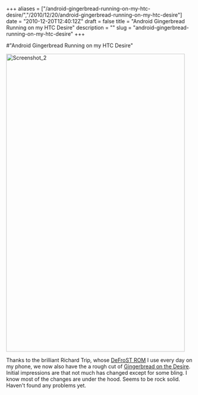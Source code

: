 +++
aliases = ["/android-gingerbread-running-on-my-htc-desire/","/2010/12/20/android-gingerbread-running-on-my-htc-desire"]
date = "2010-12-20T12:40:12Z"
draft = false
title = "Android Gingerbread Running on my HTC Desire"
description = ""
slug = "android-gingerbread-running-on-my-htc-desire"
+++

#"Android Gingerbread Running on my HTC Desire"


 <div class='p_embed p_image_embed'>
<img alt="Screenshot_2" height="800" src="http://getfile0.posterous.com/getfile/files.posterous.com/conoroneill/0yHfiUMVXYcVPxyMr8uxk7Zj3YuJLMBX49DR3515eVFpl9mgAxLrxpgYg1a6/screenshot_2.png" width="480" />
</div>
<p>Thanks to the brilliant Richard Trip, whose <a href="http://forum.xda-developers.com/showthread.php?t=690477">DeFroST ROM</a> I use every day on my phone, we now also have the a rough cut of <a href="http://forum.xda-developers.com/showthread.php?t=880465">Gingerbread on the Desire</a>. Initial impressions are that not much has changed except for some bling. I know most of the changes are under the hood. Seems to be rock solid. Haven&#39;t found any problems yet.</p>
 